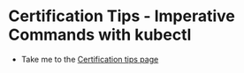 # Certification Tips - Imperative Commands with kubectl

- Take me to the [Certification tips page](https://kodekloud.com/topic/certification-tips-imperative-commands-with-kubectl/)
